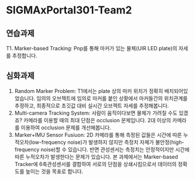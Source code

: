 # SIGMAxPortal301-Team2

## 연습과제
T1. Marker-based Tracking:
Pnp를 통해 마커가 있는 물체(UIR LED plate)의 자세를 추정합니다.
## 심화과제
1. Random Marker Problem:
T1에서는 plate 상의 마커 위치가 정확히 배치되어있었습니다. 임의의 오브젝트에 임의로 마커를 붙인 상황에서 마커들간의 위치관계를 추정하고, 최종적으로 초깃값 대비 실시간 오브젝트 자세를 추정해봅니다.
2. Multi-camera Tracking System:
사람이 움직이다보면 물체가 가려질 수도 있겠죠? 카메라를 이용할 때의 최대 단점은 occlusion 문제입니다. 2대 이상의 카메라를 이용하여 occlusion 문제를 개선해봅니다.
3. Marker+IMU Sensor Fusiuon:
2D 카메라를 통해 측정된 값들은 시간에 따른 누적오차(low-frequency noise)가 발생하지 않지만 측정치 자체가 불안정(high-frequency noise)할 수 있습니다. 반면 관성센서는 측정치는 안정적이지만 시간에 따른 누적오차가 발생한다는 문제가 있습니다. 본 과제에서는 Marker-based Tracker에 6축관성센서를 결합하여 서로의 단점을 상쇄시킴으로서 데이터의 정확도를 높이는 것을 목표로 합니다.
